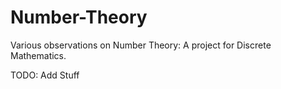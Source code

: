 # Number-Theory
Various observations on Number Theory: A project for Discrete Mathematics.

TODO: Add Stuff
